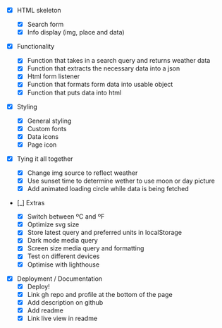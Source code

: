 -   [x] HTML skeleton

    -   [x] Search form
    -   [x] Info display (img, place and data)

-   [x] Functionality

    -   [x] Function that takes in a search query and returns weather data
    -   [x] Function that extracts the necessary data into a json
    -   [x] Html form listener
    -   [x] Function that formats form data into usable object
    -   [x] Function that puts data into html

-   [x] Styling

    -   [x] General styling
    -   [x] Custom fonts
    -   [x] Data icons
    -   [x] Page icon

-   [x] Tying it all together

    -   [x] Change img source to reflect weather
    -   [x] Use sunset time to determine wether to use moon or day picture
    -   [x] Add animated loading circle while data is being fetched

-   [_] Extras

    -   [x] Switch between ºC and ºF
    -   [x] Optimize svg size
    -   [x] Store latest query and preferred units in localStorage
    -   [x] Dark mode media query
    -   [x] Screen size media query and formatting
    -   [x] Test on different devices
    -   [x] Optimise with lighthouse

-   [x] Deployment / Documentation
    -   [x] Deploy!
    -   [x] Link gh repo and profile at the bottom of the page
    -   [x] Add description on github
    -   [x] Add readme
    -   [x] Link live view in readme
